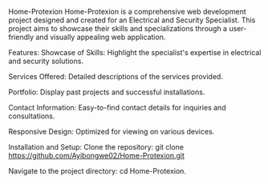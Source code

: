 Home-Protexion
Home-Protexion is a comprehensive web development project designed and created for an Electrical and Security Specialist. This project aims to showcase their skills and specializations through a user-friendly and visually appealing web application.

Features:
Showcase of Skills: Highlight the specialist's expertise in electrical and security solutions.

Services Offered: Detailed descriptions of the services provided.

Portfolio: Display past projects and successful installations.

Contact Information: Easy-to-find contact details for inquiries and consultations.

Responsive Design: Optimized for viewing on various devices.

Installation and Setup:
Clone the repository: git clone https://github.com/Ayibongwe02/Home-Protexion.git

Navigate to the project directory: cd Home-Protexion.


